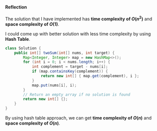 #### Reflection
The solution that I have implemented has **time complexity of $O(n^2)$** and **space complexity of $O(1)$**.

I could come up with better solution with less time complexity by using **Hash Table**.

```java
class Solution {
    public int[] twoSum(int[] nums, int target) {
        Map<Integer, Integer> map = new HashMap<>();
        for (int i = 0; i < nums.length; i++) {
            int complement = target - nums[i];
            if (map.containsKey(complement)) {
                return new int[] { map.get(complement), i };
            }
            map.put(nums[i], i);
        }
        // Return an empty array if no solution is found
        return new int[] {};
    }
}
```

By using hash table approach, we can get **time complexity of $O(n)$** and **space complexity of $O(n)$**.